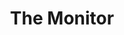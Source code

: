 ---
layout: page
theme: jekyll-theme-cayman
title: The Monitor
description: A demonstration of The Monitor discord bot.
permalink: /demo
---